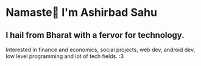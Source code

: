 # Namaste🙏 I'm Ashirbad Sahu
## I hail from Bharat with a fervor for technology.

Interested in finance and economics, social projects, web dev, android dev, low level programming and lot of tech fields. :3

<!---
ashirbadsahu/ashirbadsahu is a ✨ special ✨ repository because its `README.md` (this file) appears on your GitHub profile.
You can click the Preview link to take a look at your changes.
--->
